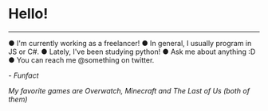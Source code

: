 # Hello!

***
  
● I'm currently working as a freelancer!
● In general, I usually program in JS or C#.
● Lately, I've been studying python!
● Ask me about anything :D
● You can reach me @something on twitter.

_- Funfact_
  
_My favorite games are Overwatch, Minecraft and The Last of Us (both of them)_
